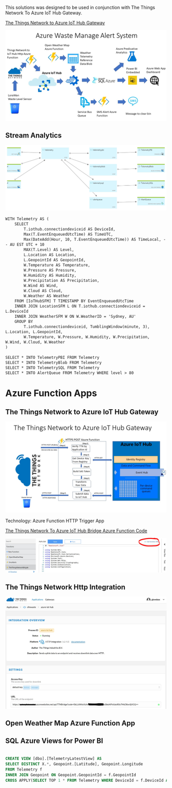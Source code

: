 This solutions was designed to be used in conjunction with The Things Network To Azure IoT Hub Gateway.

[The Things Network to Azure IoT Hub Gateway](https://github.com/gloveboxes/The-Things-Network-Azure-IoT-Hub-Gateway)


![Architecture](https://raw.githubusercontent.com/gloveboxes/Waste-Management-Azure-Functions-Solution/master/Images/Waste%20Manage%20System.jpg)




## Stream Analytics

![Stream Analytics](https://raw.githubusercontent.com/gloveboxes/Waste-Management-Azure-Functions-Solution/master/Images/Stream%20Analytics.JPG)

    WITH Telemetry AS (
        SELECT
            T.iothub.connectiondeviceid AS DeviceId,
            Max(T.EventEnqueuedUtcTime) AS TimeUTC,
            Max(DateAdd(Hour, 10, T.EventEnqueuedUtcTime)) AS TimeLocal, -- AU EST UTC + 10
            MAX(T.Level) AS Level,
            L.Location AS Location,
            L.GeopointId AS GeopointId,
            W.Temperature AS Temperature,
            W.Pressure AS Pressure,
            W.Humidity AS Humidity,
            W.Precipitation AS Precipitation,
            W.Wind AS Wind,
            W.Cloud AS Cloud,
            W.Weather AS Weather
        FROM [IoTHubSFM] T TIMESTAMP BY EventEnqueuedUtcTime
        INNER JOIN LocationSFM L ON T.iothub.connectiondeviceid = L.DeviceId
        INNER JOIN WeatherSFM W ON W.WeatherID = 'Sydney, AU'
        GROUP BY
            T.iothub.connectiondeviceid, TumblingWindow(minute, 3), L.Location, L.GeopointId, 
            W.Temperature, W.Pressure, W.Humidity, W.Precipitation, W.Wind, W.Cloud, W.Weather
    )

    SELECT * INTO TelemetryPBI FROM Telemetry
    SELECT * INTO TelemetryBlob FROM Telemetry
    SELECT * INTO TelemetrySQL FROM Telemetry
    SELECT * INTO AlertQueue FROM Telemetry WHERE level > 80




# Azure Function Apps

## The Things Network to Azure IoT Hub Gateway

![The Things Network and Azure IoT Hub Integration](https://raw.githubusercontent.com/gloveboxes/Waste-Management-Azure-Functions-Solution/master/Images/Slide4.JPG)


Technology: Azure Function HTTP Trigger App


[The Things Network To Azure IoT Hub Bridge Azure Function Code](https://github.com/gloveboxes/Waste-Management/tree/master/Functions/Functions/TheThingsNetworkBridge)



![The Things Network Bridge](https://raw.githubusercontent.com/gloveboxes/Waste-Management-Azure-Functions-Solution/master/Images/ThingsNetworkBridgeFunctionAppHttpTrigger.JPG)


## The Things Network Http Integration


![The Things Network HTTP Integration](https://raw.githubusercontent.com/gloveboxes/Waste-Management-Azure-Functions-Solution/master/Images/TheThingsNetworkHttpIntegration.JPG)


## Open Weather Map Azure Function App






## SQL Azure Views for Power BI

```SQL

CREATE VIEW [dbo].[TelemetryLatestView] AS
SELECT DISTINCT X.*, Geopoint.[Latitude], Geopoint.Longitude
FROM Telemetry f
INNER JOIN Geopoint ON Geopoint.GeopointId = f.GeopointId
CROSS APPLY(SELECT TOP 1 * FROM Telemetry WHERE DeviceId = f.DeviceId AND timeutc >= DATEADD(hour, -1, GETDATE())  ORDER BY timeutc desc) AS X

```

